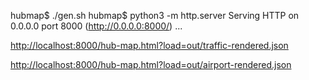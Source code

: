 hubmap$ ./gen.sh
hubmap$ python3 -m http.server
Serving HTTP on 0.0.0.0 port 8000 (http://0.0.0.0:8000/) ...

<http://localhost:8000/hub-map.html?load=out/traffic-rendered.json>

<http://localhost:8000/hub-map.html?load=out/airport-rendered.json>

